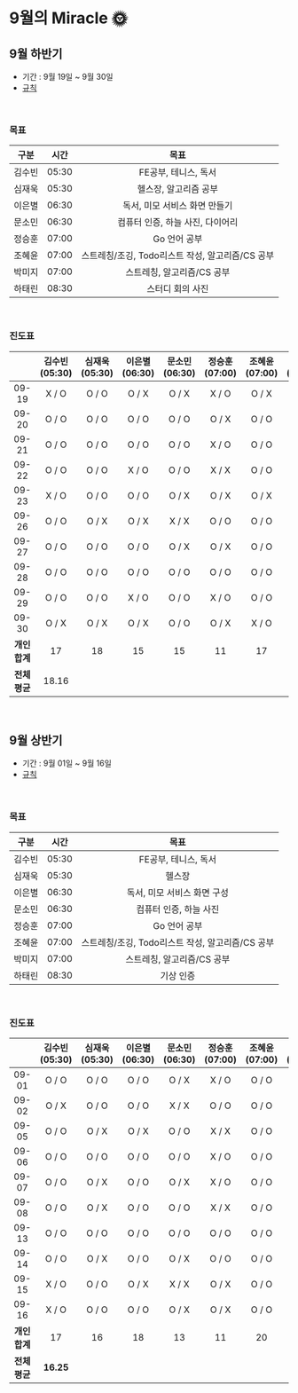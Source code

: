 # **9월의** Miracle 🌞

## 9월 하반기

- 기간 : 9월 19일 ~ 9월 30일
- [규칙](https://github.com/jandifarm/miracle-morning/blob/main/Rule.md)

<br/>

### 목표

|  구분  | 시간  |                       목표                       |
| :----: | :---: | :----------------------------------------------: |
| 김수빈 | 05:30 |               FE공부, 테니스, 독서               |
| 심재욱 | 05:30 |              헬스장, 알고리즘 공부               |
| 이은별 | 06:30 |          독서, 미모 서비스 화면 만들기           |
| 문소민 | 06:30 |         컴퓨터 인증, 하늘 사진, 다이어리         |
| 정승훈 | 07:00 |                   Go 언어 공부                   |
| 조혜윤 | 07:00 | 스트레칭/조깅, Todo리스트 작성, 알고리즘/CS 공부 |
| 박미지 | 07:00 |            스트레칭, 알고리즘/CS 공부            |
| 하태린 | 08:30 |                 스터디 회의 사진                 |

<br/>

### 진도표

|               | 김수빈(05:30) | 심재욱(05:30) | 이은별(06:30) | 문소민(06:30) | 정승훈(07:00) | 조혜윤(07:00) | 박미지(07:00) | 하태린(07:30) |
| :-----------: | :-----------: | :-----------: | :-----------: | :-----------: | :-----------: | :-----------: | :-----------: | :-----------: |
|     09-19     |     X / O     |     O / O     |     O / X     |     O / X     |     X / O     |     O / X     |     O / O     |     O / X     |
|     09-20     |     O / O     |     O / O     |     O / O     |     O / O     |     O / X     |     O / O     |     O / O     |     O / O     |
|     09-21     |     O / O     |     O / O     |     O / O     |     O / O     |     X / O     |     O / O     |     X / O     |     O / O     |
|     09-22     |     O / O     |     O / O     |     X / O     |     O / O     |     X / X     |     O / O     |     X / O     |     O / O     |
|     09-23     |     X / O     |     O / O     |     O / O     |     O / X     |     O / X     |     O / X     |     X / X     |     O / X     |
|     09-26     |     O / O     |     O / X     |     O / X     |     X / X     |     O / O     |     O / O     |     X / X     |     O / O     |
|     09-27     |     O / O     |     O / O     |     O / O     |     O / X     |     O / X     |     O / O     |     O / O     |     O / O     |
|     09-28     |     O / O     |     O / O     |     O / O     |     O / O     |     O / O     |     O / O     |     O / O     |     O / X     |
|     09-29     |     O / O     |     O / O     |     X / O     |     O / O     |     X / O     |     O / O     |     O / O     |     O / O     |
|     09-30     |     O / X     |     O / X     |     O / X     |     O / O     |     O / X     |     X / O     |     O / X     |     O / X     |
| **개인 합계** |      17       |      18       |      15       |      15       |      11       |      17       |       -       |      16       |
| **전체 평균** |     18.16     |               |               |               |               |               |               |               |

<br/>

## 9월 상반기

- 기간 : 9월 01일 ~ 9월 16일
- [규칙](https://github.com/jandifarm/miracle-morning/blob/main/Rule.md)

<br/>

### 목표

|  구분  | 시간  |                       목표                       |
| :----: | :---: | :----------------------------------------------: |
| 김수빈 | 05:30 |               FE공부, 테니스, 독서               |
| 심재욱 | 05:30 |                      헬스장                      |
| 이은별 | 06:30 |           독서, 미모 서비스 화면 구성            |
| 문소민 | 06:30 |              컴퓨터 인증, 하늘 사진              |
| 정승훈 | 07:00 |                   Go 언어 공부                   |
| 조혜윤 | 07:00 | 스트레칭/조깅, Todo리스트 작성, 알고리즘/CS 공부 |
| 박미지 | 07:00 |            스트레칭, 알고리즘/CS 공부            |
| 하태린 | 08:30 |                    기상 인증                     |

<br/>

### 진도표

|               | 김수빈(05:30) | 심재욱(05:30) | 이은별(06:30) | 문소민(06:30) | 정승훈(07:00) | 조혜윤(07:00) | 박미지(07:00) | 하태린(08:30) |
| :-----------: | :-----------: | :-----------: | :-----------: | :-----------: | :-----------: | :-----------: | :-----------: | :-----------: |
|     09-01     |     O / O     |     O / O     |     O / O     |     O / X     |     X / O     |     O / O     |     O / O     |     O / O     |
|     09-02     |     O / X     |     O / O     |     O / O     |     X / X     |     O / O     |     O / O     |     O / X     |     O / X     |
|     09-05     |     O / O     |     O / X     |     O / X     |     O / O     |     X / X     |     O / O     |     O / O     |     O / O     |
|     09-06     |     O / O     |     O / O     |     O / O     |     O / O     |     X / O     |     O / O     |     O / O     |     O / O     |
|     09-07     |     O / O     |     O / X     |     O / O     |     O / X     |     X / O     |     O / O     |     O / O     |     O / O     |
|     09-08     |     O / O     |     O / X     |     O / O     |     O / O     |     X / X     |     O / O     |     O / O     |     O / O     |
|     09-13     |     O / O     |     O / O     |     O / O     |     O / O     |     O / O     |     O / O     |     O / O     |     O / O     |
|     09-14     |     O / O     |     O / X     |     O / O     |     O / X     |     O / O     |     O / O     |     O / O     |     O / X     |
|     09-15     |     X / O     |     O / O     |     O / X     |     X / X     |     O / X     |     O / O     |     O / O     |     O / X     |
|     09-16     |     X / O     |     O / O     |     O / O     |     O / X     |     O / X     |     O / O     |     O / O     |     O / X     |
| **개인 합계** |      17       |      16       |      18       |      13       |      11       |      20       |      19       |      16       |
| **전체 평균** |   **16.25**   |               |               |               |               |               |               |               |
